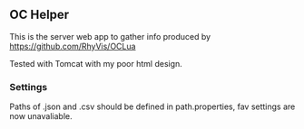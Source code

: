 ## OC Helper

This is the server web app to gather info produced by https://github.com/RhyVis/OCLua

Tested with Tomcat with my poor html design.

### Settings

Paths of .json and .csv should be defined in path.properties, fav settings are now unavaliable.
